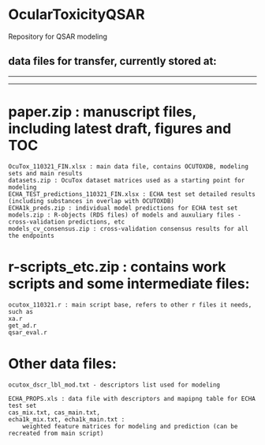# OcularToxicityQSAR

Repository for QSAR modeling

data files for transfer, currently stored at:
-----------------------------
-----------------------------
-----------------------------

# paper.zip : manuscript files, including latest draft, figures and TOC

	OcuTox_110321_FIN.xlsx : main data file, contains OCUTOXDB, modeling sets and main results
	datasets.zip : OcuTox dataset matrices used as a starting point for modeling
	ECHA_TEST_predictions_110321_FIN.xlsx : ECHA test set detailed results (including substances in overlap with OCUTOXDB)
	ECHA1k_preds.zip : individual model predictions for ECHA test set
	models.zip : R-objects (RDS files) of models and auxuliary files - cross-validation predictions, etc
	models_cv_consensus.zip : cross-validation consensus results for all the endpoints



# r-scripts_etc.zip : contains work scripts and some intermediate files:
	ocutox_110321.r : main script base, refers to other r files it needs, such as
	xa.r
	get_ad.r
	qsar_eval.r


# Other data files:
	ocutox_dscr_lbl_mod.txt - descriptors list used for modeling

	ECHA_PROPS.xls : data file with descriptors and mapipng table for ECHA test set
	cas_mix.txt, cas_main.txt, 
	echa1k_mix.txt, echa1k_main.txt : 
		weighted feature matrices for modeling and prediction (can be recreated from main script)

